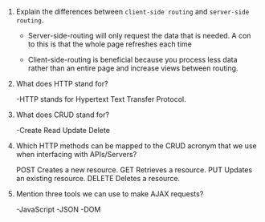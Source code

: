 1.  Explain the differences between `client-side routing` and `server-side routing`.
    - Server-side-routing will only request the data that is needed. A con to this is that 
      the whole page refreshes each time

    - Client-side-routing is beneficial because you process less data rather than an entire 
      page and increase views between routing.

2.  What does HTTP stand for?
    
    -HTTP stands for Hypertext Text Transfer Protocol. 

3.  What does CRUD stand for?

    -Create Read Update Delete 

4.  Which HTTP methods can be mapped to the CRUD acronym that we use when interfacing with APIs/Servers?

    POST            Creates a new resource.
    GET             Retrieves a resource.
    PUT             Updates an existing resource.
    DELETE          Deletes a resource.

5.  Mention three tools we can use to make AJAX requests?

    -JavaScript
    -JSON
    -DOM